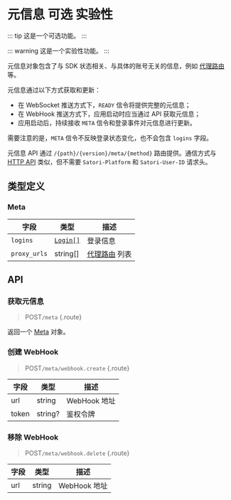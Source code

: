 # 元信息 <badge>可选</badge> <badge type="warning">实验性</badge>

::: tip
这是一个可选功能。
:::

::: warning
这是一个实验性功能。
:::

元信息对象包含了与 SDK 状态相关、与具体的账号无关的信息，例如 [代理路由](../advanced/resource.md#proxy-route) 等。

元信息通过以下方式获取和更新：

- 在 WebSocket 推送方式下，`READY` 信令将提供完整的元信息；
- 在 WebHook 推送方式下，应用启动时应当通过 API 获取元信息；
- 应用启动后，持续接收 `META` 信令和登录事件对元信息进行更新。

需要注意的是，`META` 信令不反映登录状态变化，也不会包含 `logins` 字段。

元信息 API 通过 `/{path}/{version}/meta/{method}` 路由提供。通信方式与 [HTTP API](../protocol/api.md) 类似，但不需要 `Satori-Platform` 和 `Satori-User-ID` 请求头。

## 类型定义

### Meta

| 字段 | 类型 | 描述 |
| --- | --- | --- |
| `logins` | [`Login[]`](../resources/login.md) | 登录信息 |
| `proxy_urls` | string[] | [代理路由](../advanced/resource.md#proxy-route) 列表 |

## API

### 获取元信息

> <badge>POST</badge>`/meta` {.route}

返回一个 [Meta](#meta) 对象。

### 创建 WebHook

> <badge>POST</badge>`/meta/webhook.create` {.route}

| 字段 | 类型 | 描述 |
| --- | --- | --- |
| url | string | WebHook 地址 |
| token | string? | 鉴权令牌 |

### 移除 WebHook

> <badge>POST</badge>`/meta/webhook.delete` {.route}

| 字段 | 类型 | 描述 |
| --- | --- | --- |
| url | string | WebHook 地址 |
